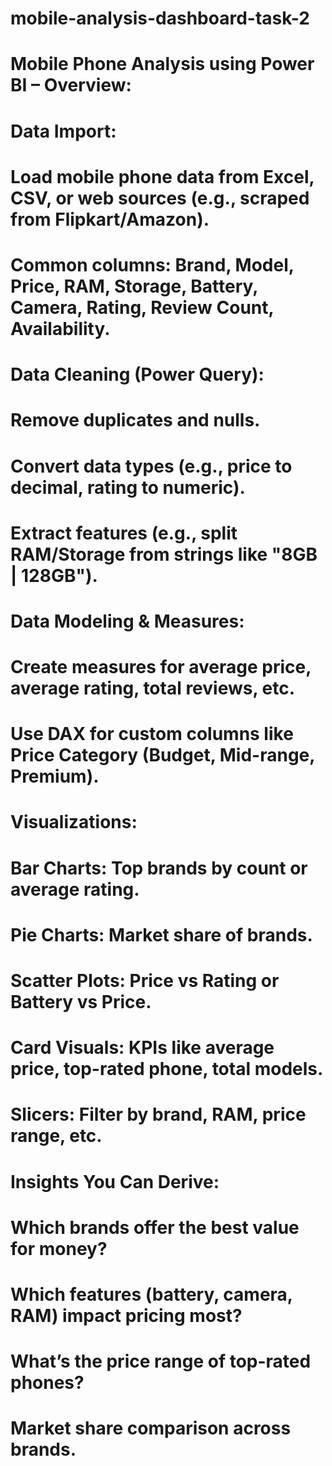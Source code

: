 # mobile-analysis-dashboard-task-2
# Mobile Phone Analysis using Power BI – Overview:
#  Data Import:

# Load mobile phone data from Excel, CSV, or web sources (e.g., scraped from Flipkart/Amazon).

# Common columns: Brand, Model, Price, RAM, Storage, Battery, Camera, Rating, Review Count, Availability.
#  Data Cleaning (Power Query):

# Remove duplicates and nulls.

# Convert data types (e.g., price to decimal, rating to numeric).

# Extract features (e.g., split RAM/Storage from strings like "8GB | 128GB").

# Data Modeling & Measures:

# Create measures for average price, average rating, total reviews, etc.

# Use DAX for custom columns like Price Category (Budget, Mid-range, Premium).
#  Visualizations:

# Bar Charts: Top brands by count or average rating.

# Pie Charts: Market share of brands.

# Scatter Plots: Price vs Rating or Battery vs Price.

# Card Visuals: KPIs like average price, top-rated phone, total models.

# Slicers: Filter by brand, RAM, price range, etc.
# Insights You Can Derive:

# Which brands offer the best value for money?

# Which features (battery, camera, RAM) impact pricing most?

# What’s the price range of top-rated phones?

# Market share comparison across brands.



